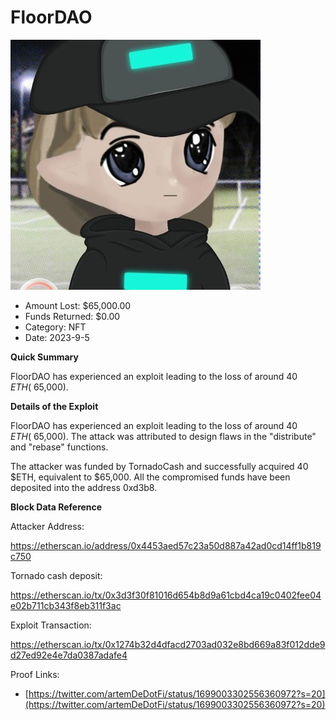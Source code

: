# FloorDAO
![FloorDAO](/rektimages/FloorDAO-exploit.png)
- Amount Lost: $65,000.00
- Funds Returned: $0.00
- Category: NFT
- Date: 2023-9-5

**Quick Summary**

FloorDAO has experienced an exploit leading to the loss of around 40 $ETH (~$65,000).

  


 **Details of the Exploit**

FloorDAO has experienced an exploit leading to the loss of around 40 $ETH (~$65,000). The attack was attributed to design flaws in the "distribute" and "rebase" functions. 

The attacker was funded by TornadoCash and successfully acquired 40 $ETH, equivalent to $65,000. All the compromised funds have been deposited into the address 0xd3b8.

  


 **Block Data Reference**

Attacker Address:

https://etherscan.io/address/0x4453aed57c23a50d887a42ad0cd14ff1b819c750

  


Tornado cash deposit: 

https://etherscan.io/tx/0x3d3f30f81016d654b8d9a61cbd4ca19c0402fee04e02b711cb343f8eb311f3ac

  


Exploit Transaction:

https://etherscan.io/tx/0x1274b32d4dfacd2703ad032e8bd669a83f012dde9d27ed92e4e7da0387adafe4


Proof Links:
- [https://twitter.com/artemDeDotFi/status/1699003302556360972?s=20](https://twitter.com/artemDeDotFi/status/1699003302556360972?s=20)


